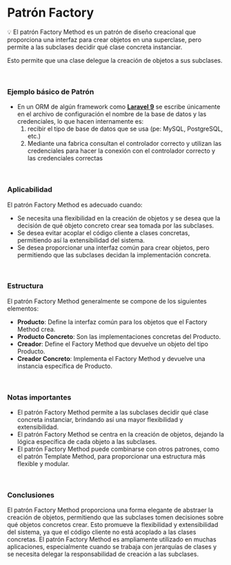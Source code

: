 # Patrón Factory

<aside>
💡 El patrón Factory Method es un patrón de diseño creacional que proporciona una interfaz para crear objetos en una superclase, pero permite a las subclases decidir qué clase concreta instanciar. 

Esto permite que una clase delegue la creación de objetos a sus subclases.

</aside>

<br>

### Ejemplo básico de Patrón

- En un ORM de algún framework como [**Laravel 9**](https://www.notion.so/Laravel-9-b0ff27d310994c22939155fc8020230a?pvs=21) se escribe únicamente en el archivo de configuración el nombre de la base de datos y las credenciales, lo que hacen internamente es:
    1. recibir el tipo de base de datos que se usa (pe: MySQL, PostgreSQL, etc.)
    2. Mediante una fabrica consultan el controlador correcto y utilizan las credenciales para hacer la conexión con el controlador correcto y las credenciales correctas

<br>

### Aplicabilidad

El patrón Factory Method es adecuado cuando:

- Se necesita una flexibilidad en la creación de objetos y se desea que la decisión de qué objeto concreto crear sea tomada por las subclases.
- Se desea evitar acoplar el código cliente a clases concretas, permitiendo así la extensibilidad del sistema.
- Se desea proporcionar una interfaz común para crear objetos, pero permitiendo que las subclases decidan la implementación concreta.

<br>

### Estructura

El patrón Factory Method generalmente se compone de los siguientes elementos:

- **Producto**: Define la interfaz común para los objetos que el Factory Method crea.
- **Producto Concreto**: Son las implementaciones concretas del Producto.
- **Creador**: Define el Factory Method que devuelve un objeto del tipo Producto.
- **Creador Concreto**: Implementa el Factory Method y devuelve una instancia específica de Producto.

<br>

### Notas importantes

- El patrón Factory Method permite a las subclases decidir qué clase concreta instanciar, brindando así una mayor flexibilidad y extensibilidad.
- El patrón Factory Method se centra en la creación de objetos, dejando la lógica específica de cada objeto a las subclases.
- El patrón Factory Method puede combinarse con otros patrones, como el patrón Template Method, para proporcionar una estructura más flexible y modular.

<br>

### Conclusiones

El patrón Factory Method proporciona una forma elegante de abstraer la creación de objetos, permitiendo que las subclases tomen decisiones sobre qué objetos concretos crear. Esto promueve la flexibilidad y extensibilidad del sistema, ya que el código cliente no está acoplado a las clases concretas. El patrón Factory Method es ampliamente utilizado en muchas aplicaciones, especialmente cuando se trabaja con jerarquías de clases y se necesita delegar la responsabilidad de creación a las subclases.